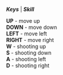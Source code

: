 ***Keys*** | ***Skill*** 

**UP** - move up  
**DOWN** - move down   
**LEFT** - move left  
**RIGHT** - move right  
**W** - shooting up  
**S** - shooting down   
**A** - shooting left   
**D** - shooting right   

